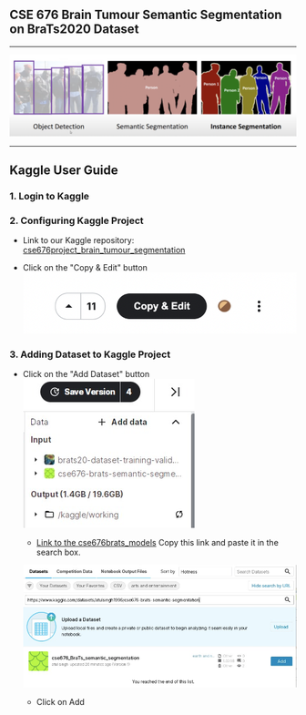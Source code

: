 
## CSE 676 Brain Tumour Semantic Segmentation on BraTs2020 Dataset

--- 

!['Image Segmentation'](/Images/types_of_img_segmentation.png)

--- 

## Kaggle User Guide

### 1. Login to Kaggle

### 2. Configuring Kaggle Project
- Link to our Kaggle repository:
    [cse676project_brain_tumour_segmentation](/Images/copy_edit.png)

- Click on the "Copy & Edit" button
  !['Copy & Edit'](/Images/copy_edit.png)

### 3. Adding Dataset to Kaggle Project

- Click on the "Add Dataset" button
    ![](/Images/add_data.jpeg)


    - [Link to the cse676brats_models](https://www.kaggle.com/datasets/atulsingh1996/cse676-brats-semantic-segmentation) Copy this link and paste it in the search box.



    ![](/Images/paste_in_search_add.jpeg)

    - Click on Add


    